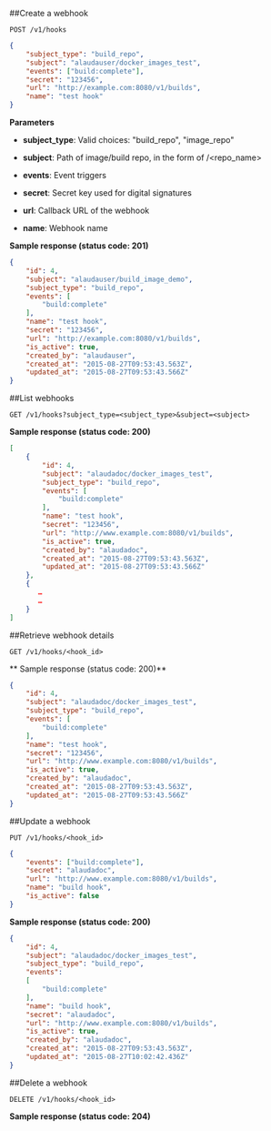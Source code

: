 ##Create a webhook

`POST /v1/hooks`

```json
{
	"subject_type": "build_repo",
	"subject": "alaudauser/docker_images_test",
	"events": ["build:complete"],
	"secret": "123456",
	"url": "http://example.com:8080/v1/builds",
	"name": "test hook"
}
```

**Parameters**

- **subject_type**: Valid choices: "build_repo", "image_repo"

- **subject**: Path of image/build repo, in the form of <namespace>/<repo_name>

- **events**: Event triggers

- **secret**: Secret key used for digital signatures

- **url**: Callback URL of the webhook

- **name**: Webhook name

**Sample response (status code: 201)**

```json
{
	"id": 4,
	"subject": "alaudauser/build_image_demo",
    "subject_type": "build_repo",
    "events": [
        "build:complete"
    ],
    "name": "test hook",
    "secret": "123456",
    "url": "http://example.com:8080/v1/builds",
    "is_active": true,
    "created_by": "alaudauser",
    "created_at": "2015-08-27T09:53:43.563Z",
    "updated_at": "2015-08-27T09:53:43.566Z"
}
```

##List webhooks

`GET /v1/hooks?subject_type=<subject_type>&subject=<subject>`

**Sample response (status code: 200)**

```json
[
    {
        "id": 4,
        "subject": "alaudadoc/docker_images_test",
        "subject_type": "build_repo",
        "events": [
            "build:complete"
        ],
        "name": "test hook",
        "secret": "123456",
        "url": "http://www.example.com:8080/v1/builds",
        "is_active": true,
        "created_by": "alaudadoc",
        "created_at": "2015-08-27T09:53:43.563Z",
        "updated_at": "2015-08-27T09:53:43.566Z"
    },
    {
       …
       …
    }
]
```

##Retrieve webhook details

`GET /v1/hooks/<hook_id>`

** Sample response (status code: 200)**

```json
{
    "id": 4,
    "subject": "alaudadoc/docker_images_test",
    "subject_type": "build_repo",
    "events": [
        "build:complete"
    ],
    "name": "test hook",
    "secret": "123456",
    "url": "http://www.example.com:8080/v1/builds",
    "is_active": true,
	"created_by": "alaudadoc",
	"created_at": "2015-08-27T09:53:43.563Z",
   	"updated_at": "2015-08-27T09:53:43.566Z"
}
```

##Update a webhook

`PUT /v1/hooks/<hook_id>`

```json
{
	"events": ["build:complete"],
	"secret": "alaudadoc",
	"url": "http://www.example.com:8080/v1/builds",
	"name": "build hook",
	"is_active": false
}
```

**Sample response (status code: 200)**

```json
{
    "id": 4,
    "subject": "alaudadoc/docker_images_test",
    "subject_type": "build_repo",
    "events":
   	[
   	    "build:complete"
    ],
    "name": "build hook",
    "secret": "alaudadoc",
    "url": "http://www.example.com:8080/v1/builds",
    "is_active": true,
    "created_by": "alaudadoc",
    "created_at": "2015-08-27T09:53:43.563Z",
    "updated_at": "2015-08-27T10:02:42.436Z"
}
```

##Delete a webhook

`DELETE /v1/hooks/<hook_id>`

**Sample response (status code: 204)**

